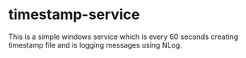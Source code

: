 # timestamp-service
This is a simple windows service which is every 60 seconds creating timestamp file and is logging messages using NLog.
